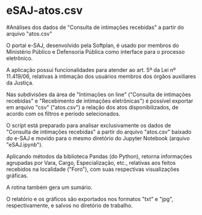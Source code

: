 # eSAJ-atos.csv
#Análises dos dados de "Consulta de intimações recebidas" a partir do arquivo "atos.csv"

O portal e-SAJ, desenvolvido pela Softplan, é usado por membros do Ministério Público e Defensoria Pública como interface para o processo eletrônico.

A aplicação possui funcionalidades para atender ao art. 5º da Lei nº 11.419/06, relativas à intimação dos usuários membros dos órgãos auxiliares da Justiça.

Nas subdivisões da área de "Intimações on line" ("Consulta de intimações recebidas" e "Recebimento de intimações eletrônicas") é possível exportar em arquivo "csv" ("atos.csv") a relação dos atos disponibilizados, de acordo com os filtros e período selecionados.

O script está preparado para analisar exclusivamente os dados de "Consulta de intimações recebidas" a partir do arquivo "atos.csv" baixado do e-SAJ e movido para o mesmo diretório do Jupyter Notebook (arquivo "eSAJ.ipynb").

Aplicando métodos da biblioteca Pandas (do Python), retorna informações agrupadas por Vara, Cargo, Especialização, etc., relativas aos feitos recebidos na localidade ("Foro"), com suas respectivas visualizações gráficas.

A rotina também gera um sumário.

O relatório e os gráficos são exportados nos formatos "txt" e "jpg", respectivamente, e salvos no diretório de trabalho.
